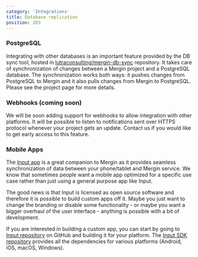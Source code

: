 ```yaml
---
category: 'Integrations'
title: Database replication
position: 203
---
```


### PostgreSQL

Integrating with other databases is an important feature provided by the DB sync tool, 
hosted in [lutraconsulting/mergin-db-sync](https://github.com/lutraconsulting/mergin-db-sync)
repository. It takes care of synchronization of changes between a Mergin project and a PostgreSQL 
database. The synchronization works both ways: it pushes changes from PostgreSQL to Mergin and 
it also pulls changes from Mergin to PostgreSQL. Please see the project page for more details.


### Webhooks (coming soon)

We will be soon adding support for webhooks to allow integration with other platforms. It will be possible to listen to notifications sent over HTTPS protocol whenever your project gets an update. Contact us if you would like to get early access to this feature.


### Mobile Apps

The [Input app](https://inputapp.io/) is a great companion to Mergin as it provides seamless synchronization of data between your phone/tablet and Mergin service. We know that sometimes people want a mobile app optimized for a specific use case rather than just using a general purpose app like Input.

The good news is that Input is licensed as open source software and therefore it is possible to build custom apps off it. Maybe you just want to change the branding or disable some functionality - or maybe you want a bigger overhaul of the user interface - anything is possible with a bit of development.

If you are interested in building a custom app, you can start by going to [Input repository](https://github.com/lutraconsulting/input) on GitHub and building it for your platform. The [Input SDK repository](https://github.com/lutraconsulting/input-sdk) provides all the dependencies for various platforms (Android, iOS, macOS, Windows).
